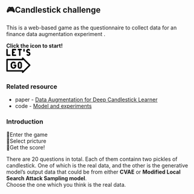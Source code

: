 ## :video_game:Candlestick challenge
This is a web-based game as the questionnaire to collect data for an finance data augmentation experiment .

**Click the icon to start!**  
[![name](./v2/img/lets-go.png)](https://elvish7.github.io/candlestick_challenge/v3/index.html)
### Related resource
* paper - [Data Augmentation for Deep Candlestick Learner](https://arxiv.org/abs/2005.06731)
* code - [Model and experiments](https://github.com/pecu/FinancialVision)

### Introduction
:white_square_button:Enter the game  
:white_square_button:Select pricture  
:white_square_button:Get the score!  

There are 20 questions in total.
Each of them containn two pickles of candlestick.
One of which is the real data, and the other is the generative model’s output data that could be from either **CVAE** or **Modified Local Search Attack Sampling model**.  
Choose the one which you think is the real data.


